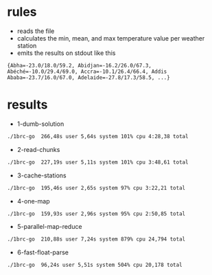 # rules
- reads the file
- calculates the min, mean, and max temperature value per weather station
- emits the results on stdout like this

```
{Abha=-23.0/18.0/59.2, Abidjan=-16.2/26.0/67.3, Abéché=-10.0/29.4/69.0, Accra=-10.1/26.4/66.4, Addis Ababa=-23.7/16.0/67.0, Adelaide=-27.8/17.3/58.5, ...}
```

# results
- 1-dumb-solution
```bash
./1brc-go  266,48s user 5,64s system 101% cpu 4:28,38 total
```

- 2-read-chunks
```bash
./1brc-go  227,19s user 5,11s system 101% cpu 3:48,61 total
```

- 3-cache-stations
```bash
./1brc-go  195,46s user 2,65s system 97% cpu 3:22,21 total
```

- 4-one-map
```bash
./1brc-go  159,93s user 2,96s system 95% cpu 2:50,85 total
```

- 5-parallel-map-reduce
```bash
./1brc-go  210,88s user 7,24s system 879% cpu 24,794 total
```

- 6-fast-float-parse
```bash
./1brc-go  96,24s user 5,51s system 504% cpu 20,178 total
```
